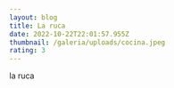 ```yaml
---
layout: blog
title: La ruca
date: 2022-10-22T22:01:57.955Z
thumbnail: /galeria/uploads/cocina.jpeg
rating: 3
---
```

l﻿a ruca